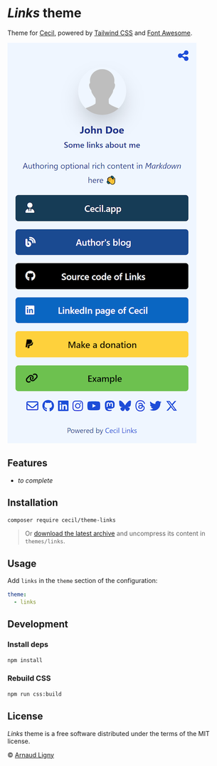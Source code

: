 # _Links_ theme

Theme for [Cecil](https://cecil.app), powered by [Tailwind CSS](https://tailwindcss.com) and [Font Awesome](https://fontawesome.com).

![Screenshot](./docs/screenshot.png)

## Features

- _to complete_

## Installation

```bash
composer require cecil/theme-links
```

> Or [download the latest archive](https://github.com/Cecilapp/theme-links/releases/latest/) and uncompress its content in `themes/links`.

## Usage

Add `links` in the `theme` section of the configuration:

```yaml
theme:
  - links
```

## Development

### Install deps

```bash
npm install
```

### Rebuild CSS

```bash
npm run css:build
```

## License

 _Links_ theme is a free software distributed under the terms of the MIT license.

© [Arnaud Ligny](https://arnaudligny.fr)
